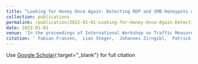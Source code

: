 ```yaml
---
title: "Looking for Honey Once Again: Detecting RDP and SMB Honeypots on the Internet"
collection: publications
permalink: /publication/2022-01-01-Looking-for-Honey-Once-Again-Detecting-RDP-and-SMB-Honeypots-on-the-Internet
date: 2022-01-01
venue: 'In the proceedings of International Workshop on Traffic Measurements for Cybersecurity 2022'
citation: ' Fabian Franzen,  Lion Steger,  Johannes Zirngibl,  Patrick Sattler, &quot;Looking for Honey Once Again: Detecting RDP and SMB Honeypots on the Internet.&quot; In the proceedings of International Workshop on Traffic Measurements for Cybersecurity 2022, 2022.'
---
```

Use [Google Scholar](https://scholar.google.com/scholar?q=Looking+for+Honey+Once+Again:+Detecting+RDP+and+SMB+Honeypots+on+the+Internet){:target="_blank"} for full citation